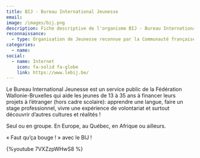 ```yaml
---
title: BIJ - Bureau International Jeunesse
email: 
image: /images/bij.png
description: Fiche descriptive de l'organisme BIJ - Bureau International Jeunesse
reconnaissance: 
  - type: Organisation de Jeunesse reconnue par la Communauté française
categories: 
  - name: 
social:
  - name: Internet
    icon: fa-solid fa-globe
    link: https://www.lebij.be/
---
```

Le Bureau International Jeunesse est un service public de la Fédération Wallonie-Bruxelles qui aide les jeunes de 13 à 35 ans à financer leurs projets à l’étranger (hors cadre scolaire): apprendre une langue, faire un stage professionnel, vivre une expérience de volontariat et surtout découvrir d’autres cultures et réalités !

Seul ou en groupe. En Europe, au Québec, en Afrique ou ailleurs.

« Faut qu’ça bouge ! » avec le BIJ !

{%youtube 7VXZzpWHwS8 %}
